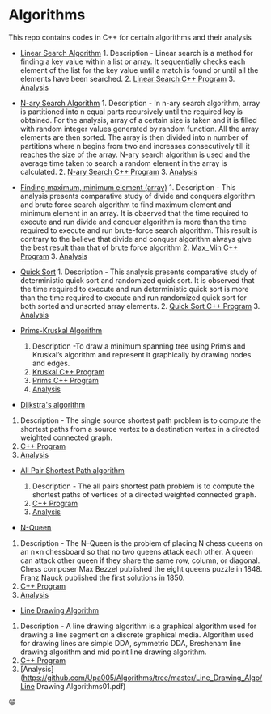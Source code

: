 # Algorithms
This repo contains codes in C++ for certain algorithms and their analysis

* [Linear Search Algorithm](https://github.com/Upa005/Algorithms/tree/master/Linear%20Search%20Algorithm)
       1. Description - Linear search is a method for finding a key value within a list or array. It sequentially checks each element of the list for the key value until a match is found or until all the elements have been searched.
       2. [Linear Search C++ Program](https://github.com/Upa005/Algorithms/blob/master/Linear%20Search%20Algorithm/linear_search.cpp)
       3.  [Analysis](https://github.com/Upa005/Algorithms/blob/master/Linear%20Search%20Algorithm/Output/Graph.docx)

* [N-ary Search Algorithm](https://github.com/Upa005/Algorithms/blob/master/N-ary%20Search%20Algorithm)
       1. Description - In n-ary search algorithm, array is partitioned into n equal parts recursively until the required key is obtained. For the analysis, array of a certain size is taken and it is filled with random integer values generated by random function. All the array elements are then sorted. The array is then divided into n number of partitions where n begins from two and increases consecutively till it reaches the size of the array. N-ary search algorithm is used and the average time taken to search a random element in the array is calculated.
       2. [N-ary Search C++ Program](https://github.com/Upa005/Algorithms/blob/master/N-ary%20Search%20Algorithm/n-arry.cpp)
       3. [Analysis](https://github.com/Upa005/Algorithms/blob/master/N-ary%20Search%20Algorithm/readme.pdf)
       
* [Finding maximum, minimum element (array)](https://github.com/Upa005/Algorithms/blob/master/Max-MIn%20Search)
      1. Description - This analysis presents comparative study of divide and
             conquers algorithm and brute force search algorithm to find maximum element and minimum element in an array. It is
             observed that the time required to execute and run divide and
             conquer algorithm is more than the time required to execute
             and run brute-force search algorithm. This result is contrary
             to the believe that divide and conquer algorithm always give
            the best result than that of brute force algorithm
      2. [Max_Min C++ Program](https://github.com/Upa005/Algorithms/blob/master/Max-MIn%20Search/max_min.cpp)
      3. [Analysis](https://github.com/Upa005/Algorithms/blob/master/Max-MIn%20Search/readme.pdf)
        
* [Quick Sort](https://github.com/Upa005/Algorithms/tree/master/Quick_Sort)
      1. Description - This analysis presents comparative study of deterministic quick sort and randomized quick sort. It is observed that the time required to execute and run deterministic quick sort is more than the time required to execute and run randomized quick sort for both sorted and unsorted array elements. 
      2. [Quick Sort C++ Program](https://github.com/Upa005/Algorithms/blob/master/Quick_Sort/sqsort01.cpp)
      3. [Analysis](https://github.com/Upa005/Algorithms/blob/master/Quick_Sort/report%3D04-04-01.pdf)
        
* [Prims-Kruskal Algorithm](https://github.com/Upa005/Algorithms/tree/master/Prims-Kruskal)
   1. Description -To draw a minimum spanning tree using Prim’s and Kruskal’s algorithm and represent it
graphically by drawing nodes and edges.
   2. [Kruskal C++ Program](https://github.com/Upa005/Algorithms/blob/master/Prims-Kruskal/Kruskal/EDGE2.CPP)
   3. [Prims C++ Program](https://github.com/Upa005/Algorithms/blob/master/Prims-Kruskal/Prims/EDGES.CPP)
   4. [Analysis](https://github.com/Upa005/Algorithms/blob/master/Prims-Kruskal/mst03.pdf)
        
* [Dijkstra's algorithm](https://github.com/Upa005/Algorithms/tree/master/Dijkistra)
 1. Description -  The single source shortest path problem is to compute the shortest paths from a source vertex to a destination vertex in a directed weighted connected graph.
 2. [C++ Program](https://github.com/Upa005/Algorithms/blob/master/Dijkistra/GDIJI.CPP)
 3. [Analysis](https://github.com/Upa005/Algorithms/blob/master/Dijkistra/diji.pdf)
        
* [All Pair Shortest Path algorithm](https://github.com/Upa005/Algorithms/tree/master/All_Pair_Shortest)
    1. Description -  The all pairs shortest path problem is to compute the shortest paths of vertices of a directed weighted connected graph.
   2. [C++ Program](https://github.com/Upa005/Algorithms/tree/master/All_Pair_Shortest/MY_APS01.CPP)
   3. [Analysis](https://github.com/Upa005/Algorithms/tree/master/All_Pair_Shortest/aps.pdf)

* [N-Queen](https://github.com/Upa005/Algorithms/tree/master/N-Queen)
 1. Description - The N–Queen is the problem of placing N chess queens on an n×n chessboard so that no two queens attack each other. A queen can attack other queen if they share the same row, column, or diagonal. Chess composer Max Bezzel published the eight queens puzzle in 1848. Franz Nauck published the first solutions in 1850. 
 2. [C++ Program](https://github.com/Upa005/Algorithms/tree/master/N-Queen/my_nq.cpp)
 3. [Analysis](https://github.com/Upa005/Algorithms/tree/master/N-Queen/my_queen0301.pdf)
        
* [Line Drawing Algorithm](https://github.com/Upa005/Algorithms/tree/master/Line_Drawing_Algo)
 1. Description - A line drawing algorithm is a graphical
algorithm used for drawing a line segment on a
discrete graphical media. Algorithm used for drawing lines are simple DDA, symmetric DDA, Breshenam line drawing algorithm and mid point line drawing algorithm.
 2. [C++ Program](https://github.com/Upa005/Algorithms/tree/master/Line_Drawing_Algo/print_line.cpp)
 3. [Analysis](https://github.com/Upa005/Algorithms/tree/master/Line_Drawing_Algo/Line Drawing Algorithms01.pdf)
        


:smile:
